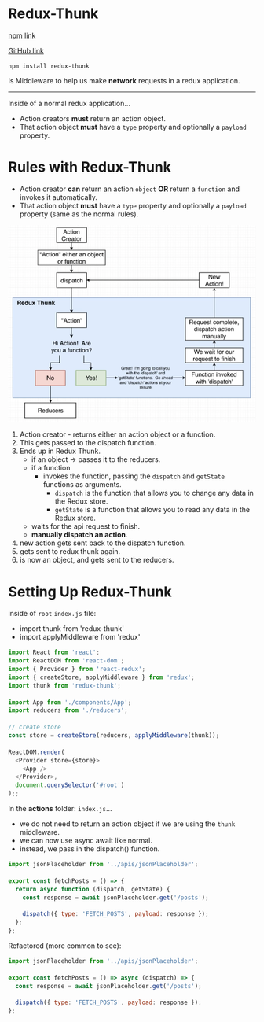 # Redux-Thunk

[npm link](https://www.npmjs.com/package/redux-thunk)

[GitHub link](https://github.com/reduxjs/redux-thunk)

```
npm install redux-thunk
```

Is Middleware to help us make **network** requests in a redux application.

---

Inside of a normal redux application...
- Action creators **must** return an action object.
- That action object **must** have a `type` property and optionally a `payload` property.

# Rules with Redux-Thunk
- Action creator **can** return an action `object` **OR** return a `function` and invokes it automatically. 
- That action object **must** have a `type` property and optionally a `payload` property (same as the normal rules).

![](react-images/reduxthunk.png)

1. Action creator - returns either an action object or a function.
2. This gets passed to the dispatch function.
3. Ends up in Redux Thunk.
    - if an object -> passes it to the reducers.
    - if a function
      - invokes the function, passing the `dispatch` and `getState` functions as arguments.
         - `dispatch` is the function that allows you to change any data in the Redux store.
         - `getState` is a function that allows you to read any data in the Redux store.
    - waits for the api request to finish.
    - **manually dispatch an action**.
4. new action gets sent back to the dispatch function.
5. gets sent to redux thunk again.
6. is now an object, and gets sent to the reducers.

# Setting Up Redux-Thunk

inside of `root` `index.js` file:
- import thunk from 'redux-thunk'
- import applyMiddleware from 'redux'

```js
import React from 'react';
import ReactDOM from 'react-dom';
import { Provider } from 'react-redux';
import { createStore, applyMiddleware } from 'redux';
import thunk from 'redux-thunk';

import App from './components/App';
import reducers from './reducers';

// create store
const store = createStore(reducers, applyMiddleware(thunk));

ReactDOM.render(
  <Provider store={store}>
    <App />
  </Provider>,
  document.querySelector('#root')
);;
```

In the **actions** folder: `index.js`...
- we do not need to return an action object if we are using the `thunk` middleware.
- we can now use async await like normal.
- instead, we pass in the dispatch() function.

```js
import jsonPlaceholder from '../apis/jsonPlaceholder';

export const fetchPosts = () => {
  return async function (dispatch, getState) {
    const response = await jsonPlaceholder.get('/posts');

    dispatch({ type: 'FETCH_POSTS', payload: response });
  };
};
```


Refactored (more common to see):
```js
import jsonPlaceholder from '../apis/jsonPlaceholder';

export const fetchPosts = () => async (dispatch) => {
  const response = await jsonPlaceholder.get('/posts');

  dispatch({ type: 'FETCH_POSTS', payload: response });
};
```